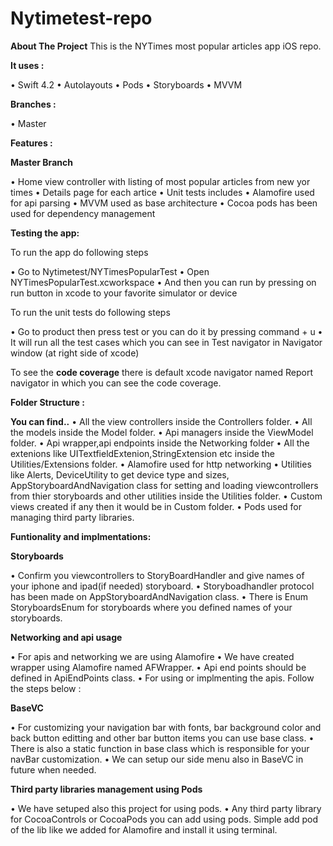 # Nytimetest-repo

**About The Project**
This is the NYTimes most popular articles app iOS repo.

**It uses :**

•    Swift 4.2
•    Autolayouts
•    Pods
•    Storyboards
•    MVVM


**Branches :**

•    Master

**Features :**

**Master Branch**

•    Home view controller with listing of most popular articles from new yor times
•    Details page for each artice
•    Unit tests includes
•    Alamofire used for api parsing
•    MVVM used as base architecture
•    Cocoa pods has been used for dependency management

**Testing the app:**

To run the app do following steps

•    Go to Nytimetest/NYTimesPopularTest 
•    Open NYTimesPopularTest.xcworkspace
•    And then you can run by pressing on run button in xcode to your favorite simulator or device

To run the unit tests do following steps

•    Go to product then press test or you can do it by pressing command + u
•    It will run all the test cases which you can see in Test navigator in Navigator window (at right side of xcode)

To see the **code coverage** there is default xcode navigator named Report navigator in which you can see the code coverage.


**Folder Structure :**

**You can find..**
•    All the view controllers inside the Controllers folder.
•    All the models inside the Model folder.
•    Api managers inside the ViewModel folder.
•    Api wrapper,api endpoints inside the Networking folder
•    All the extenions like UITextfieldExtenion,StringExtension etc inside the Utilities/Extensions folder.
•    Alamofire used for http networking
•    Utilities like Alerts, DeviceUtility to get device type and sizes, AppStoryboardAndNavigation class for setting and loading viewcontrollers from thier storyboards and other utilities inside the Utilities folder.
•    Custom views created if any then it would be in Custom folder.
•    Pods used for managing third party libraries.

**Funtionality and implmentations:**

**Storyboards**

•    Confirm you viewcontrollers to StoryBoardHandler and give names of your iphone and ipad(if needed) storyboard.
•    Storyboadhandler protocol has been made on AppStoryboardAndNavigation class.
•    There is Enum StoryboardsEnum for storyboards where you defined names of your storyboards. 

**Networking and api usage**

•    For apis and networking we are using Alamofire
•    We have created wrapper using Alamofire named AFWrapper.
•    Api end points should be defined in ApiEndPoints class.
•    For using or implmenting the apis. Follow the steps below :

**BaseVC**

•    For customizing your navigation bar with fonts, bar background color and back button editting and other bar button items you can use base class.
•    There is also a static function in base class which is responsible for your navBar customization.
•    We can setup our side menu also in BaseVC in future when needed.

**Third party libraries management using Pods**

•    We have setuped also this project for using pods.
•    Any third party library for CocoaControls or CocoaPods you can add using pods. Simple add pod of the lib like we added for Alamofire and install it using terminal.

